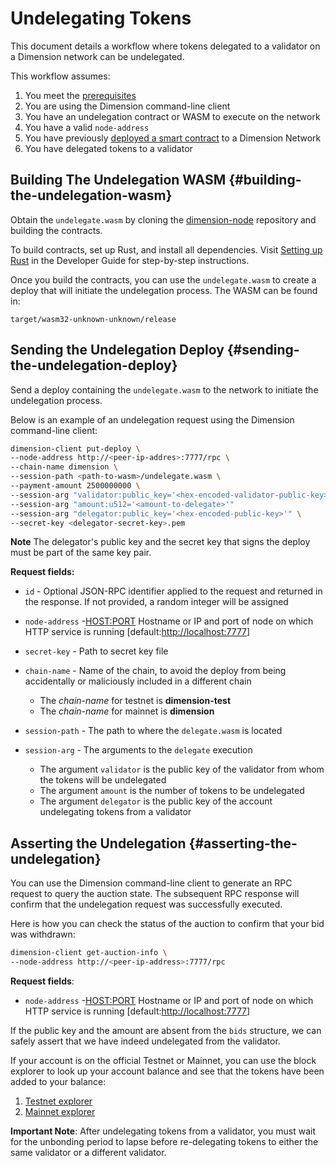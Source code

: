 # Undelegating Tokens

This document details a workflow where tokens delegated to a validator on a Dimension network can be undelegated.

This workflow assumes:

1.  You meet the [prerequisites](setup.md)
2.  You are using the Dimension command-line client
3.  You have an undelegation contract or WASM to execute on the network
4.  You have a valid `node-address`
5.  You have previously [deployed a smart contract](https://docs.dimensionlabs.io/en/latest/dapp-dev-guide/deploying-contracts.md) to a Dimension Network
6.  You have delegated tokens to a validator

## Building The Undelegation WASM {#building-the-undelegation-wasm}

Obtain the `undelegate.wasm` by cloning the [dimension-node](https://github.com/dimension-labs/dimension-node) repository and building the contracts.

To build contracts, set up Rust, and install all dependencies. Visit [Setting up Rust](https://docs.dimensionlabs.io/en/latest/dapp-dev-guide/setup-of-rust-contract-sdk.md) in the Developer Guide for step-by-step instructions.

Once you build the contracts, you can use the `undelegate.wasm` to create a deploy that will initiate the undelegation process. The WASM can be found in:

    target/wasm32-unknown-unknown/release

## Sending the Undelegation Deploy {#sending-the-undelegation-deploy}

Send a deploy containing the `undelegate.wasm` to the network to initiate the undelegation process.

Below is an example of an undelegation request using the Dimension command-line client:

```bash
dimension-client put-deploy \
--node-address http://<peer-ip-addres>:7777/rpc \
--chain-name dimension \
--session-path <path-to-wasm>/undelegate.wasm \
--payment-amount 2500000000 \
--session-arg "validator:public_key='<hex-encoded-validator-public-key>'" \
--session-arg "amount:u512='<amount-to-delegate>'"
--session-arg "delegator:public_key='<hex-encoded-public-key>'" \
--secret-key <delegator-secret-key>.pem
```

**Note** The delegator's public key and the secret key that signs the deploy must be part of the same key pair.

**Request fields:**

-   `id` - Optional JSON-RPC identifier applied to the request and returned in the response. If not provided, a random integer will be assigned

-   `node-address` -<HOST:PORT> Hostname or IP and port of node on which HTTP service is running \[default:<http://localhost:7777>\]

-   `secret-key` - Path to secret key file

-   `chain-name` - Name of the chain, to avoid the deploy from being accidentally or maliciously included in a different chain

    -   The _chain-name_ for testnet is **dimension-test**
    -   The _chain-name_ for mainnet is **dimension**

-   `session-path` - The path to where the `delegate.wasm` is located

-   `session-arg` - The arguments to the `delegate` execution

    -   The argument `validator` is the public key of the validator from whom the tokens will be undelegated
    -   The argument `amount` is the number of tokens to be undelegated
    -   The argument `delegator` is the public key of the account undelegating tokens from a validator

## Asserting the Undelegation {#asserting-the-undelegation}

You can use the Dimension command-line client to generate an RPC request to query the auction state. The subsequent RPC response will confirm that the undelegation request was successfully executed.

Here is how you can check the status of the auction to confirm that your bid was withdrawn:

```bash
dimension-client get-auction-info \
--node-address http://<peer-ip-address>:7777/rpc
```

**Request fields**:

-   `node-address` -<HOST:PORT> Hostname or IP and port of node on which HTTP service is running \[default:<http://localhost:7777>\]

If the public key and the amount are absent from the `bids` structure, we can safely assert that we have indeed undelegated from the validator.

If your account is on the official Testnet or Mainnet, you can use the block explorer to look up your account balance and see that the tokens have been added to your balance:

1.  [Testnet explorer](https://testnet.dscc.live/)
2.  [Mainnet explorer](https://dscc.live/)

**Important Note**: After undelegating tokens from a validator, you must wait for the unbonding period to lapse before re-delegating tokens to either the same validator or a different validator.
